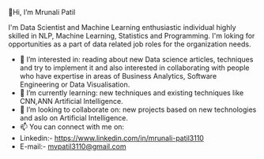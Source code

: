 👋Hi, I’m Mrunali Patil

I'm Data Scientist and Machine Learning enthusiastic individual highly skilled in NLP, Machine Learning, Statistics and Programming. I'm loking for opportunities as a part of data related job roles for the organization needs.

- 👀 I’m interested in: reading about new Data science articles, techniques and try to implement it and also interested in collaborating with people who have expertise in areas of Business Analytics, Software Engineering or Data Visualisation.
- 🌱 I’m currently learning: new techniques and existing techniques like CNN,ANN Artificial Intelligence.
- 💞️ I’m looking to collaborate on: new projects based on new technologies and aslo on Artificial Intelligence.
- 📫 You can connect with me on:
- Linkedin:- https://www.linkedin.com/in/mrunali-patil3110
- E-mail:- mvpatil3110@gmail.com

<!---
Mrunalipatil31/Mrunalipatil31 is a ✨ special ✨ repository because its `README.md` (this file) appears on your GitHub profile.
You can click the Preview link to take a look at your changes.
--->
